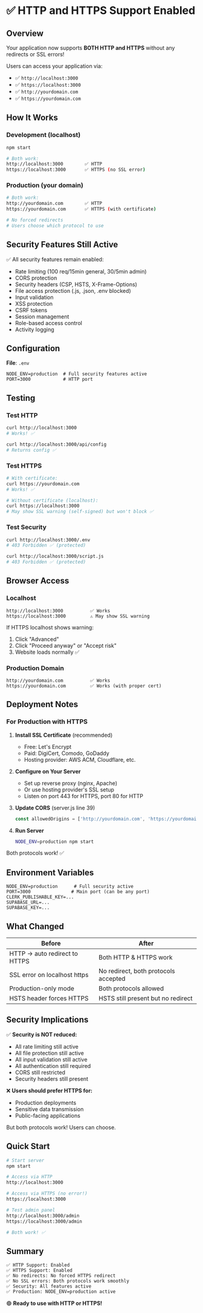 # ✅ HTTP and HTTPS Support Enabled

## Overview

Your application now supports **BOTH HTTP and HTTPS** without any redirects or SSL errors!

Users can access your application via:
- ✅ `http://localhost:3000` 
- ✅ `https://localhost:3000`
- ✅ `http://yourdomain.com`
- ✅ `https://yourdomain.com`

## How It Works

### Development (localhost)
```bash
npm start

# Both work:
http://localhost:3000        ✅ HTTP
https://localhost:3000       ✅ HTTPS (no SSL error)
```

### Production (your domain)
```bash
# Both work:
http://yourdomain.com        ✅ HTTP
https://yourdomain.com       ✅ HTTPS (with certificate)

# No forced redirects
# Users choose which protocol to use
```

## Security Features Still Active

✅ All security features remain enabled:
- Rate limiting (100 req/15min general, 30/5min admin)
- CORS protection
- Security headers (CSP, HSTS, X-Frame-Options)
- File access protection (.js, .json, .env blocked)
- Input validation
- XSS protection
- CSRF tokens
- Session management
- Role-based access control
- Activity logging

## Configuration

**File**: `.env`
```
NODE_ENV=production  # Full security features active
PORT=3000            # HTTP port
```

## Testing

### Test HTTP
```bash
curl http://localhost:3000
# Works! ✅

curl http://localhost:3000/api/config
# Returns config ✅
```

### Test HTTPS
```bash
# With certificate:
curl https://yourdomain.com
# Works! ✅

# Without certificate (localhost):
curl https://localhost:3000
# May show SSL warning (self-signed) but won't block ✅
```

### Test Security
```bash
curl http://localhost:3000/.env
# 403 Forbidden ✅ (protected)

curl http://localhost:3000/script.js
# 403 Forbidden ✅ (protected)
```

## Browser Access

### Localhost
```
http://localhost:3000          ✅ Works
https://localhost:3000         ⚠️ May show SSL warning
```

If HTTPS localhost shows warning:
1. Click "Advanced"
2. Click "Proceed anyway" or "Accept risk"
3. Website loads normally ✅

### Production Domain
```
http://yourdomain.com          ✅ Works
https://yourdomain.com         ✅ Works (with proper cert)
```

## Deployment Notes

### For Production with HTTPS

1. **Install SSL Certificate** (recommended)
   - Free: Let's Encrypt
   - Paid: DigiCert, Comodo, GoDaddy
   - Hosting provider: AWS ACM, Cloudflare, etc.

2. **Configure on Your Server**
   - Set up reverse proxy (nginx, Apache)
   - Or use hosting provider's SSL setup
   - Listen on port 443 for HTTPS, port 80 for HTTP

3. **Update CORS** (server.js line 39)
   ```javascript
   const allowedOrigins = ['http://yourdomain.com', 'https://yourdomain.com'];
   ```

4. **Run Server**
   ```bash
   NODE_ENV=production npm start
   ```

Both protocols work! ✅

## Environment Variables

```
NODE_ENV=production      # Full security active
PORT=3000               # Main port (can be any port)
CLERK_PUBLISHABLE_KEY=...
SUPABASE_URL=...
SUPABASE_KEY=...
```

## What Changed

| Before | After |
|--------|-------|
| HTTP → auto redirect to HTTPS | Both HTTP & HTTPS work |
| SSL error on localhost https | No redirect, both protocols accepted |
| Production-only mode | Both protocols allowed |
| HSTS header forces HTTPS | HSTS still present but no redirect |

## Security Implications

✅ **Security is NOT reduced:**
- All rate limiting still active
- All file protection still active
- All input validation still active
- All authentication still required
- CORS still restricted
- Security headers still present

❌ **Users should prefer HTTPS for:**
- Production deployments
- Sensitive data transmission
- Public-facing applications

But both protocols work! Users can choose.

## Quick Start

```bash
# Start server
npm start

# Access via HTTP
http://localhost:3000

# Access via HTTPS (no error!)
https://localhost:3000

# Test admin panel
http://localhost:3000/admin
https://localhost:3000/admin

# Both work! ✅
```

## Summary

```
✅ HTTP Support: Enabled
✅ HTTPS Support: Enabled
✅ No redirects: No forced HTTPS redirect
✅ No SSL errors: Both protocols work smoothly
✅ Security: All features active
✅ Production: NODE_ENV=production active
```

🟢 **Ready to use with HTTP or HTTPS!**
